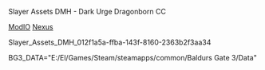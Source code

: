Slayer Assets DMH - Dark Urge Dragonborn CC

[ModIO](https://mod.io/g/baldursgate3/m/slayer-assets-dmh-dark-urge-dragonborn-cc#description)
[Nexus](https://www.nexusmods.com/baldursgate3/mods/13530)

Slayer_Assets_DMH_012f1a5a-ffba-143f-8160-2363b2f3aa34

BG3_DATA="E:/El/Games/Steam/steamapps/common/Baldurs Gate 3/Data"
